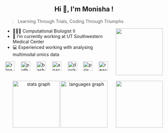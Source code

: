 <h2 align="center">Hi 👋, I'm Monisha !</h2>

> Learning Through Trials, Coding Through Triumphs

<img align="right" height="150" src="https://media3.giphy.com/media/v1.Y2lkPTc5MGI3NjExN3E1d2NmOTFhNmk3d2UwaXVlM3A5dnQ2Mzdma2Q3MG43aGdsNWZ3NCZlcD12MV9pbnRlcm5hbF9naWZfYnlfaWQmY3Q9Zw/zdhgBtpANvh6G6ERNz/giphy.gif"  />


- 👩🏻‍🔬 Computational Biologist II
- 🔭 I’m currently working at UT Southwestern Medical Center
- 💻 Experienced working with analysing multimodal omics data

<div align="left">
  <img src="https://cdn.simpleicons.org/r/276DC3" height="30" alt="r logo"  />
  <img width="12" />
  <img src="https://cdn.jsdelivr.net/gh/devicons/devicon/icons/python/python-original.svg" height="30" alt="python logo"  />
  <img width="12" />
  <img src="https://cdn.simpleicons.org/gnubash/4EAA25" height="30" alt="bash logo"  />
  <img width="12" />
  <img src="https://cdn.simpleicons.org/anaconda/44A833" height="30" alt="anaconda logo"  />
  <img width="12" />
  <img src="https://skillicons.dev/icons?i=docker" height="30" alt="docker logo"  />
  <img width="12" />
  <img src="https://cdn.simpleicons.org/prisma/2D3748" height="30" alt="prisma logo"  />
  <img width="12" />
  <img src="https://cdn.jsdelivr.net/gh/devicons/devicon/icons/react/react-original.svg" height="30" alt="react logo"  />
</div>

###

<h2 align="left"></h2>

###

<div align="left">
</div>

###

<img align="right" height="150" src="https://media2.giphy.com/media/v1.Y2lkPTc5MGI3NjExODVncGZlcXllYmZ0NHFqYmtzN2FyamJhd2cwZ2Vpa2I1aWQ5N3ljMSZlcD12MV9pbnRlcm5hbF9naWZfYnlfaWQmY3Q9Zw/NCJxEh8p4KQZzI6UIk/giphy.gifQ9Zw/O5YEgIWPd2TlR6NHfg/giphy.gif"  />

###


<div align="center">
  <img src="https://github-readme-stats.vercel.app/api?username=monisha1202&hide_title=false&hide_rank=true&show_icons=true&include_all_commits=true&count_private=true&disable_animations=false&theme=dracula&locale=en&hide_border=false" height="150" alt="stats graph"  /> 
  <img src="https://github-readme-stats.vercel.app/api/top-langs?username=monisha1202&locale=en&hide_title=false&layout=compact&card_width=320&langs_count=5&theme=dracula&hide_border=false" height="150" alt="languages graph"  />
</div>

